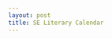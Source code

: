 ```yaml
---
layout: post
title: SE Literary Calendar
---
```


<script src="https://gist.github.com/dajare/0ddc5277955ed28479a98dcfc14bc5ed.js"></script>
